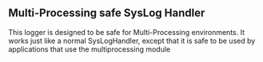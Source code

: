 Multi-Processing safe SysLog Handler
------------------------------------

This logger is designed to be safe for Multi-Processing environments. It works just like a normal
SysLogHandler, except that it is safe to be used by applications that use the multiprocessing module
